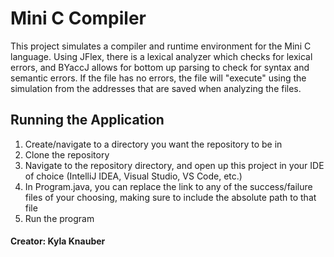 # Mini C Compiler
This project simulates a compiler and runtime environment for the Mini C language. Using JFlex, there is a lexical analyzer which checks for lexical errors, and BYaccJ allows for bottom up parsing to check for syntax and semantic errors. If the file has no errors, the file will "execute" using the simulation from the addresses that are saved when analyzing the files.

## Running the Application

1. Create/navigate to a directory you want the repository to be in
2. Clone the repository
3. Navigate to the repository directory, and open up this project in your IDE of choice (IntelliJ IDEA, Visual Studio, VS Code, etc.)
4. In Program.java, you can replace the link to any of the success/failure files of your choosing, making sure to include the absolute path to that file
5. Run the program

#### Creator: Kyla Knauber
